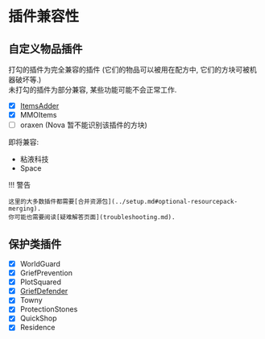# 插件兼容性

## 自定义物品插件

打勾的插件为完全兼容的插件 (它们的物品可以被用在配方中, 它们的方块可被机器破坏等.)  
未打勾的插件为部分兼容, 某些功能可能不会正常工作.

- [x] [ItemsAdder](itemsadder.md)
- [x] MMOItems
- [ ] oraxen (Nova 暂不能识别该插件的方块)

即将兼容:

* 粘液科技
* Space

!!! 警告

    这里的大多数插件都需要[合并资源包](../setup.md#optional-resourcepack-merging).  
    你可能也需要阅读[疑难解答页面](troubleshooting.md).

## 保护类插件

- [x] WorldGuard
- [x] GriefPrevention
- [x] PlotSquared
- [x] [GriefDefender](griefdefender.md)
- [x] Towny
- [x] ProtectionStones
- [x] QuickShop
- [x] Residence